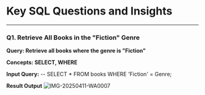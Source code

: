 # Key SQL Questions and Insights

---

### Q1. Retrieve All Books in the "Fiction" Genre

**Query: Retrieve all books where the genre is "Fiction"**

**Concepts: SELECT, WHERE**

**Input Query:**
-- SELECT * FROM books WHERE 'Fiction' = Genre;

**Result Output**
![IMG-20250411-WA0007](https://github.com/user-attachments/assets/b2b90043-dd91-45c1-a529-694a6399a4f3)

